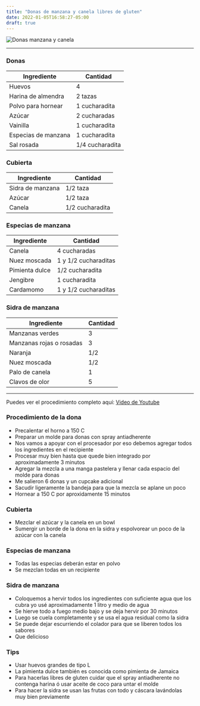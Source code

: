 ```yaml
---
title: "Donas de manzana y canela libres de gluten"
date: 2022-01-05T16:58:27-05:00
draft: true
---
```

![Donas manzana y canela](../../images/donas_manzana_canela.jpg)
___
### Donas

| Ingrediente | Cantidad |
| ----------- | ----------- |
| Huevos | 4 |
| Harina de almendra | 2 tazas |
| Polvo para hornear | 1 cucharadita |
| Azúcar | 2 cucharadas |
| Vainilla | 1 cucharadita |
| Especias de manzana | 1 cucharadita |
| Sal rosada | 1/4 cucharadita |

### Cubierta

| Ingrediente | Cantidad |
| ----------- | ----------- |
| Sidra de manzana | 1/2 taza |
| Azúcar | 1/2 taza |
| Canela | 1/2 cucharadita |

### Especias de manzana

| Ingrediente | Cantidad |
| ----------- | ----------- |
| Canela | 4 cucharadas |
| Nuez moscada | 1 y 1/2 cucharaditas |
| Pimienta dulce | 1/2 cucharadita |
| Jengibre | 1 cucharadita |
| Cardamomo | 1 y 1/2 cucharaditas |

### Sidra de manzana

| Ingrediente | Cantidad |
| ----------- | ----------- |
| Manzanas verdes | 3 |
| Manzanas rojas o rosadas | 3 |
| Naranja | 1/2 |
| Nuez moscada | 1/2 |
| Palo de canela | 1 |
| Clavos de olor | 5 |
___

Puedes ver el procedimiento completo aquí: [Video de Youtube](https://youtu.be/jVErzIAgdcs)

### Procedimiento de la dona
- Precalentar el horno a 150 C
- Preparar un molde para donas con spray antiadherente
- Nos vamos a apoyar con el procesador por eso debemos agregar todos los ingredientes en el recipiente
- Procesar muy bien hasta que quede bien integrado por aproximadamente 3 minutos
- Agregar la mezcla a una manga pastelera y llenar cada espacio del molde para donas
- Me salieron 6 donas y un cupcake adicional
- Sacudir ligeramente la bandeja para que la mezcla se aplane un poco
- Hornear a 150 C por aproxidamente 15 minutos

### Cubierta
- Mezclar el azúcar y la canela en un bowl
- Sumergir un borde de la dona en la sidra y espolvorear un poco de la azúcar con la canela

### Especias de manzana
- Todas las especias deberán estar en polvo
- Se mezclan todas en un recipiente

### Sidra de manzana
- Coloquemos a hervir todos los ingredientes con suficiente agua que los cubra yo usé aproximadamente 1 litro y medio de agua
- Se hierve todo a fuego medio bajo y se deja hervir por 30 minutos
- Luego se cuela completamente y se usa el agua residual como la sidra
- Se puede dejar escurriendo el colador para que se liberen todos los sabores
- Que delicioso

### Tips
- Usar huevos grandes de tipo L
- La pimienta dulce también es conocida como pimienta de Jamaica
- Para hacerlas libres de gluten cuidar que el spray antiadherente no contenga harina ó usar aceite de coco para untar el molde
- Para hacer la sidra se usan las frutas con todo y cáscara lavándolas muy bien previamente
